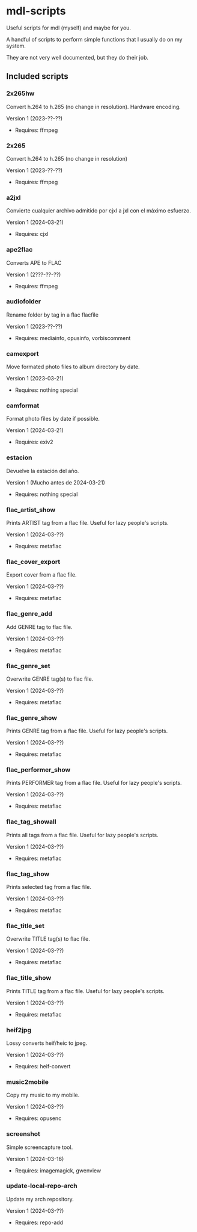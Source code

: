 mdl-scripts
===========

Useful scripts for mdl (myself) and maybe for you.

A handful of scripts to perform simple functions
that I usually do on my system.

They are not very well documented, but they do
their job.

Included scripts
----------------

### 2x265hw
 Convert h.264 to h.265 (no change in resolution). Hardware encoding.
 
 Version 1 (2023-??-??)
 - Requires: ffmpeg
 
### 2x265
 Convert h.264 to h.265 (no change in resolution)
 
 Version 1 (2023-??-??)
 - Requires: ffmpeg
 
### a2jxl
 Convierte cualquier archivo admitido por cjxl a jxl con el máximo esfuerzo.
 
 Version 1 (2024-03-21)
 - Requires: cjxl
 
 
### ape2flac
 Converts APE to FLAC
 
 Version 1 (2???-??-??)
 - Requires: ffmpeg
 
 
 
### audiofolder
 Rename folder by tag in a flac flacfile
 
 Version 1 (2023-??-??)
 - Requires: mediainfo, opusinfo, vorbiscomment
 
 
### camexport
 Move formated photo files to album directory by date.
 
 Version 1 (2023-03-21)
 - Requires: nothing special
 
 
### camformat
 Format photo files by date if possible.
 
 Version 1 (2024-03-21)
 - Requires: exiv2
 
 
### estacion
 Devuelve la estación del año.
 
 Version 1 (Mucho antes de 2024-03-21)
 - Requires: nothing special
 
 
 
### flac_artist_show
 Prints ARTIST tag from a flac file. Useful for lazy people's scripts.
 
 Version 1 (2024-03-??)
 - Requires: metaflac
 
 
### flac_cover_export
 Export cover from a flac file.
 
 Version 1 (2024-03-??)
 - Requires: metaflac
 
 
### flac_genre_add
 Add GENRE tag to flac file.
 
 Version 1 (2024-03-??)
 - Requires: metaflac
 
 
### flac_genre_set
 Overwrite GENRE tag(s) to flac file.
 
 Version 1 (2024-03-??)
 - Requires: metaflac
 
 
### flac_genre_show
 Prints GENRE tag from a flac file. Useful for lazy people's scripts.
 
 Version 1 (2024-03-??)
 - Requires: metaflac
 
 
### flac_performer_show
 Prints PERFORMER tag from a flac file. Useful for lazy people's scripts.
 
 Version 1 (2024-03-??)
 - Requires: metaflac
 
### flac_tag_showall
 Prints all tags from a flac file. Useful for lazy people's scripts.
 
 Version 1 (2024-03-??)
 - Requires: metaflac
 
 
 
### flac_tag_show
 Prints selected tag from a flac file.
 
 Version 1 (2024-03-??)
 - Requires: metaflac
 
 
### flac_title_set
 Overwrite TITLE tag(s) to flac file.
 
 Version 1 (2024-03-??)
 - Requires: metaflac
 
 
### flac_title_show
 Prints TITLE tag from a flac file. Useful for lazy people's scripts.
 
 Version 1 (2024-03-??)
 - Requires: metaflac
 
 
### heif2jpg
 Lossy converts heif/heic to jpeg.
 
 Version 1 (2024-03-??)
 - Requires: heif-convert
 
 
### music2mobile
 Copy my music to my mobile.
 
 Version 1 (2024-03-??)
 - Requires: opusenc
 
 
### screenshot
 Simple screencapture tool.
 
 Version 1 (2024-03-16)
 - Requires: imagemagick, gwenview
 
 
### update-local-repo-arch
 Update my arch repository.
 
 Version 1 (2024-03-??)
 - Requires: repo-add
 
